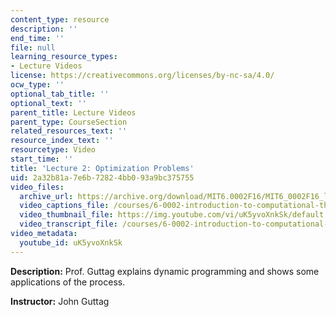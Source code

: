 ```yaml
---
content_type: resource
description: ''
end_time: ''
file: null
learning_resource_types:
- Lecture Videos
license: https://creativecommons.org/licenses/by-nc-sa/4.0/
ocw_type: ''
optional_tab_title: ''
optional_text: ''
parent_title: Lecture Videos
parent_type: CourseSection
related_resources_text: ''
resource_index_text: ''
resourcetype: Video
start_time: ''
title: 'Lecture 2: Optimization Problems'
uid: 2a32b81a-7e6b-7282-4bb0-93a9bc375755
video_files:
  archive_url: https://archive.org/download/MIT6.0002F16/MIT6_0002F16_lec02_300k.mp4
  video_captions_file: /courses/6-0002-introduction-to-computational-thinking-and-data-science-fall-2016/872b808a53775fef91a224c9097a4fd9_uK5yvoXnkSk.vtt
  video_thumbnail_file: https://img.youtube.com/vi/uK5yvoXnkSk/default.jpg
  video_transcript_file: /courses/6-0002-introduction-to-computational-thinking-and-data-science-fall-2016/338a65426e11000653a16758d8f9609a_uK5yvoXnkSk.pdf
video_metadata:
  youtube_id: uK5yvoXnkSk
---
```


**Description:** Prof. Guttag explains dynamic programming and shows some applications of the process.

**Instructor:** John Guttag

